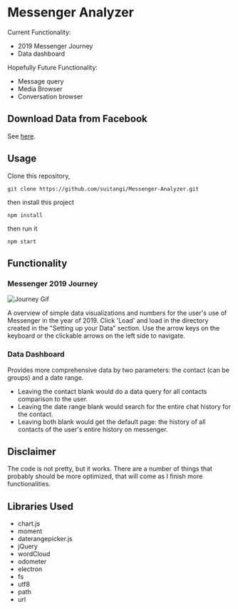 # Messenger Analyzer
Current Functionality:
- 2019 Messenger Journey
- Data dashboard

Hopefully Future Functionality:
- Message query
- Media Browser
- Conversation browser

## Download Data from Facebook
See [here](https://suitangi.github.io/Messenger-Analyzer/DownloadData).

## Usage
Clone this repository,
```
git clone https://github.com/suitangi/Messenger-Analyzer.git
```
then install this project
```
npm install
```
then run it
```
npm start
```

## Functionality
### Messenger 2019 Journey
![Journey Gif](https://i.imgur.com/tuD8luW.gif)

A overview of simple data visualizations and numbers for the user's use of Messenger in the year of 2019.
Click 'Load' and load in the directory created in the "Setting up your Data" section.
Use the arrow keys on the keyboard or the clickable arrows on the left side to navigate.

### Data Dashboard
Provides more comprehensive data by two parameters: the contact (can be groups) and a date range.
- Leaving the contact blank would do a data query for all contacts comparison to the user.
- Leaving the date range blank would search for the entire chat history for the contact.
- Leaving both blank would get the default page: the history of all contacts of the user's entire history on messenger.

## Disclaimer
The code is not pretty, but it works. There are a number of things that probably should be more optimized, that will come as I finish more functionalities.

## Libraries Used
- chart.js
- moment
- daterangepicker.js
- jQuery
- wordCloud
- odometer
- electron
- fs
- utf8
- path
- url
